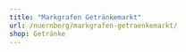 ```yaml
---
title: "Markgrafen Getränkemarkt"
url: /nuernberg/markgrafen-getraenkemarkt/
shop: Getränke
---
```

